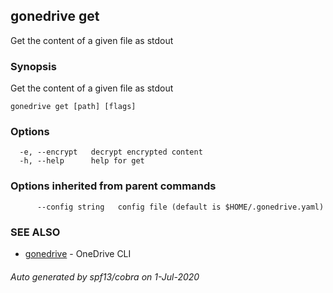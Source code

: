 ## gonedrive get

Get the content of a given file as stdout

### Synopsis

Get the content of a given file as stdout

```
gonedrive get [path] [flags]
```

### Options

```
  -e, --encrypt   decrypt encrypted content
  -h, --help      help for get
```

### Options inherited from parent commands

```
      --config string   config file (default is $HOME/.gonedrive.yaml)
```

### SEE ALSO

* [gonedrive](gonedrive.md)	 - OneDrive CLI

###### Auto generated by spf13/cobra on 1-Jul-2020
